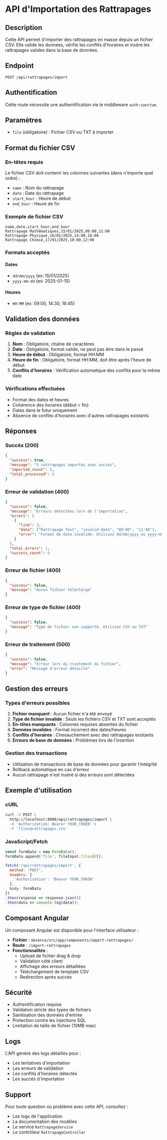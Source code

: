 # API d'Importation des Rattrapages

## Description
Cette API permet d'importer des rattrapages en masse depuis un fichier CSV. Elle valide les données, vérifie les conflits d'horaires et insère les rattrapages valides dans la base de données.

## Endpoint
```
POST /api/rattrapages/import
```

## Authentification
Cette route nécessite une authentification via le middleware `auth:sanctum`.

## Paramètres
- `file` (obligatoire) : Fichier CSV ou TXT à importer

## Format du fichier CSV

### En-têtes requis
Le fichier CSV doit contenir les colonnes suivantes (dans n'importe quel ordre) :
- `name` : Nom du rattrapage
- `date` : Date du rattrapage
- `start_hour` : Heure de début
- `end_hour` : Heure de fin

### Exemple de fichier CSV
```csv
name,date,start_hour,end_hour
Rattrapage Mathématiques,15/01/2025,09:00,11:00
Rattrapage Physique,16/01/2025,14:00,16:00
Rattrapage Chimie,17/01/2025,10:00,12:00
```

### Formats acceptés

#### Dates
- `dd/mm/yyyy` (ex: 15/01/2025)
- `yyyy-mm-dd` (ex: 2025-01-15)

#### Heures
- `HH:MM` (ex: 09:00, 14:30, 16:45)

## Validation des données

### Règles de validation
1. **Nom** : Obligatoire, chaîne de caractères
2. **Date** : Obligatoire, format valide, ne peut pas être dans le passé
3. **Heure de début** : Obligatoire, format HH:MM
4. **Heure de fin** : Obligatoire, format HH:MM, doit être après l'heure de début
5. **Conflits d'horaires** : Vérification automatique des conflits pour la même date

### Vérifications effectuées
- Format des dates et heures
- Cohérence des horaires (début < fin)
- Dates dans le futur uniquement
- Absence de conflits d'horaires avec d'autres rattrapages existants

## Réponses

### Succès (200)
```json
{
  "success": true,
  "message": "5 rattrapages importés avec succès",
  "imported_count": 5,
  "total_processed": 5
}
```

### Erreur de validation (400)
```json
{
  "success": false,
  "message": "Erreurs détectées lors de l'importation",
  "errors": [
    {
      "line": 3,
      "data": ["Rattrapage Test", "invalid-date", "09:00", "11:00"],
      "error": "Format de date invalide. Utilisez dd/mm/yyyy ou yyyy-mm-dd"
    }
  ],
  "total_errors": 1,
  "success_count": 0
}
```

### Erreur de fichier (400)
```json
{
  "success": false,
  "message": "Aucun fichier téléchargé"
}
```

### Erreur de type de fichier (400)
```json
{
  "success": false,
  "message": "Type de fichier non supporté. Utilisez CSV ou TXT"
}
```

### Erreur de traitement (500)
```json
{
  "success": false,
  "message": "Erreur lors du traitement du fichier",
  "error": "Message d'erreur détaillé"
}
```

## Gestion des erreurs

### Types d'erreurs possibles
1. **Fichier manquant** : Aucun fichier n'a été envoyé
2. **Type de fichier invalide** : Seuls les fichiers CSV et TXT sont acceptés
3. **En-têtes manquants** : Colonnes requises absentes du fichier
4. **Données invalides** : Format incorrect des dates/heures
5. **Conflits d'horaires** : Chevauchement avec des rattrapages existants
6. **Erreurs de base de données** : Problèmes lors de l'insertion

### Gestion des transactions
- Utilisation de transactions de base de données pour garantir l'intégrité
- Rollback automatique en cas d'erreur
- Aucun rattrapage n'est inséré si des erreurs sont détectées

## Exemple d'utilisation

### cURL
```bash
curl -X POST \
  http://localhost:8000/api/rattrapages/import \
  -H 'Authorization: Bearer YOUR_TOKEN' \
  -F 'file=@rattrapages.csv'
```

### JavaScript/Fetch
```javascript
const formData = new FormData();
formData.append('file', fileInput.files[0]);

fetch('/api/rattrapages/import', {
  method: 'POST',
  headers: {
    'Authorization': 'Bearer YOUR_TOKEN'
  },
  body: formData
})
.then(response => response.json())
.then(data => console.log(data));
```

## Composant Angular

Un composant Angular est disponible pour l'interface utilisateur :
- **Fichier** : `absence/src/app/components/import-rattrapages/`
- **Route** : `/import-rattrapages`
- **Fonctionnalités** :
  - Upload de fichier drag & drop
  - Validation côté client
  - Affichage des erreurs détaillées
  - Téléchargement de template CSV
  - Redirection après succès

## Sécurité

- Authentification requise
- Validation stricte des types de fichiers
- Sanitisation des données d'entrée
- Protection contre les injections SQL
- Limitation de taille de fichier (10MB max)

## Logs

L'API génère des logs détaillés pour :
- Les tentatives d'importation
- Les erreurs de validation
- Les conflits d'horaires détectés
- Les succès d'importation

## Support

Pour toute question ou problème avec cette API, consultez :
- Les logs de l'application
- La documentation des modèles
- Le service `RattrapageService`
- Le contrôleur `RattrapageController` 